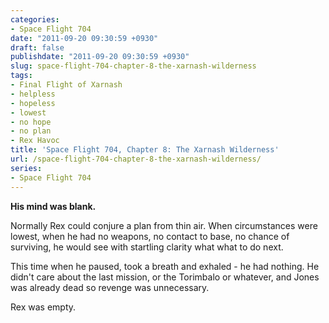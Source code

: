 ```yaml
---
categories:
- Space Flight 704
date: "2011-09-20 09:30:59 +0930"
draft: false
publishdate: "2011-09-20 09:30:59 +0930"
slug: space-flight-704-chapter-8-the-xarnash-wilderness
tags:
- Final Flight of Xarnash
- helpless
- hopeless
- lowest
- no hope
- no plan
- Rex Havoc
title: 'Space Flight 704, Chapter 8: The Xarnash Wilderness'
url: /space-flight-704-chapter-8-the-xarnash-wilderness/
series:
- Space Flight 704
---
```

**His mind was blank.**

Normally Rex could conjure a plan from thin air. When circumstances were
lowest, when he had no weapons, no contact to base, no chance of
surviving, he would see with startling clarity what what to do next.

This time when he paused, took a breath and exhaled - he had nothing. He
didn't care about the last mission, or the Torimbalo or whatever, and
Jones was already dead so revenge was unnecessary.

Rex was empty.
